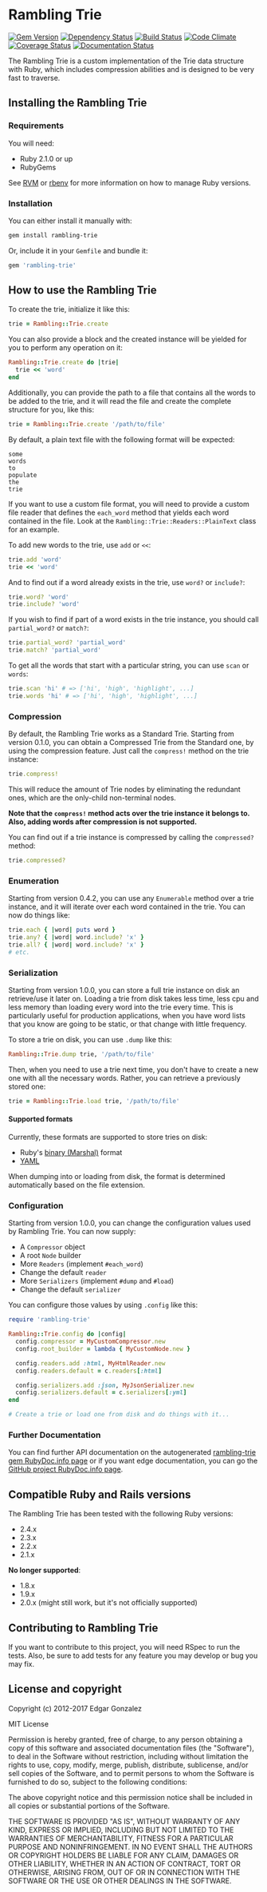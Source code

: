 # Rambling Trie

[![Gem Version][badge_fury_badge]][badge_fury_link] [![Dependency Status][gemnasium_badge]][gemnasium_link] [![Build Status][travis_ci_badge]][travis_ci_link] [![Code Climate][code_climate_badge]][code_climage_link] [![Coverage Status][coveralls_badge]][coveralls_link] [![Documentation Status][inch_ci_badge]][inch_ci_link]

The Rambling Trie is a custom implementation of the Trie data structure with Ruby, which includes compression abilities and is designed to be very fast to traverse.

## Installing the Rambling Trie

### Requirements

You will need:

* Ruby 2.1.0 or up
* RubyGems

See [RVM][rvm] or [rbenv][rbenv] for more information on how to manage Ruby versions.

### Installation

You can either install it manually with:

``` bash
gem install rambling-trie
```

Or, include it in your `Gemfile` and bundle it:

``` ruby
gem 'rambling-trie'
```

## How to use the Rambling Trie

To create the trie, initialize it like this:

``` ruby
trie = Rambling::Trie.create
```

You can also provide a block and the created instance will be yielded for you to perform any operation on it:

``` ruby
Rambling::Trie.create do |trie|
  trie << 'word'
end
```

Additionally, you can provide the path to a file that contains all the words to be added to the trie, and it will read the file and create the complete structure for you, like this:

``` ruby
trie = Rambling::Trie.create '/path/to/file'
```

By default, a plain text file with the following format will be expected:

``` text
some
words
to
populate
the
trie
```

If you want to use a custom file format, you will need to provide a custom file reader that defines the `each_word` method that yields each word contained in the file. Look at the `Rambling::Trie::Readers::PlainText` class for an example.

To add new words to the trie, use `add` or `<<`:

``` ruby
trie.add 'word'
trie << 'word'
```

And to find out if a word already exists in the trie, use `word?` or `include?`:

``` ruby
trie.word? 'word'
trie.include? 'word'
```

If you wish to find if part of a word exists in the trie instance, you should call `partial_word?` or `match?`:

``` ruby
trie.partial_word? 'partial_word'
trie.match? 'partial_word'
```

To get all the words that start with a particular string, you can use `scan` or `words`:

``` ruby
trie.scan 'hi' # => ['hi', 'high', 'highlight', ...]
trie.words 'hi' # => ['hi', 'high', 'highlight', ...]
```

### Compression

By default, the Rambling Trie works as a Standard Trie.
Starting from version 0.1.0, you can obtain a Compressed Trie from the Standard one, by using the compression feature.
Just call the `compress!` method on the trie instance:

``` ruby
trie.compress!
```

This will reduce the amount of Trie nodes by eliminating the redundant ones, which are the only-child non-terminal nodes.

__Note that the `compress!` method acts over the trie instance it belongs to.__
__Also, adding words after compression is not supported.__

You can find out if a trie instance is compressed by calling the `compressed?` method:

``` ruby
trie.compressed?
```

### Enumeration

Starting from version 0.4.2, you can use any `Enumerable` method over a trie instance, and it will iterate over each word contained in the trie. You can now do things like:

``` ruby
trie.each { |word| puts word }
trie.any? { |word| word.include? 'x' }
trie.all? { |word| word.include? 'x' }
# etc.
```

### Serialization

Starting from version 1.0.0, you can store a full trie instance on disk an retrieve/use it later on. Loading a trie from disk takes less time, less cpu and less memory than loading every word into the trie every time. This is particularly useful for production applications, when you have word lists that you know are going to be static, or that change with little frequency.

To store a trie on disk, you can use `.dump` like this:

``` ruby
Rambling::Trie.dump trie, '/path/to/file'
```

Then, when you need to use a trie next time, you don't have to create a new one with all the necessary words. Rather, you can retrieve a previously stored one:

``` ruby
trie = Rambling::Trie.load trie, '/path/to/file'
```

#### Supported formats

Currently, these formats are supported to store tries on disk:

- Ruby's [binary (Marshal)][marshal] format
- [YAML][yaml]

When dumping into or loading from disk, the format is determined automatically based on the file extension.

### Configuration

Starting from version 1.0.0, you can change the configuration values used by Rambling Trie. You can now supply:

* A `Compressor` object
* A root `Node` builder
* More `Readers` (implement `#each_word`)
* Change the default `reader`
* More `Serializers` (implement `#dump` and `#load`)
* Change the default `serializer`

You can configure those values by using `.config` like this:

```ruby
require 'rambling-trie'

Rambling::Trie.config do |config|
  config.compressor = MyCustomCompressor.new
  config.root_builder = lambda { MyCustomNode.new }

  config.readers.add :html, MyHtmlReader.new
  config.readers.default = c.readers[:html]

  config.serializers.add :json, MyJsonSerializer.new
  config.serializers.default = c.serializers[:yml]
end

# Create a trie or load one from disk and do things with it...
```

### Further Documentation

You can find further API documentation on the autogenerated [rambling-trie gem RubyDoc.info page][rubydoc] or if you want edge documentation, you can go the [GitHub project RubyDoc.info page][rubydoc_github].

## Compatible Ruby and Rails versions

The Rambling Trie has been tested with the following Ruby versions:

* 2.4.x
* 2.3.x
* 2.2.x
* 2.1.x

**No longer supported**:

* 1.8.x
* 1.9.x
* 2.0.x (might still work, but it's not officially supported)

## Contributing to Rambling Trie

If you want to contribute to this project, you will need RSpec to run the tests.
Also, be sure to add tests for any feature you may develop or bug you may fix.

## License and copyright

Copyright (c) 2012-2017 Edgar Gonzalez

MIT License

Permission is hereby granted, free of charge, to any person obtaining a copy of this software and associated documentation files (the "Software"), to deal in the Software without restriction, including without limitation the rights to use, copy, modify, merge, publish, distribute, sublicense, and/or sell copies of the Software, and to permit persons to whom the Software is furnished to do so, subject to the following conditions:

The above copyright notice and this permission notice shall be included in all copies or substantial portions of the Software.

THE SOFTWARE IS PROVIDED "AS IS", WITHOUT WARRANTY OF ANY KIND, EXPRESS OR IMPLIED, INCLUDING BUT NOT LIMITED TO THE WARRANTIES OF MERCHANTABILITY, FITNESS FOR A PARTICULAR PURPOSE AND NONINFRINGEMENT. IN NO EVENT SHALL THE AUTHORS OR COPYRIGHT HOLDERS BE LIABLE FOR ANY CLAIM, DAMAGES OR OTHER LIABILITY, WHETHER IN AN ACTION OF CONTRACT, TORT OR OTHERWISE, ARISING FROM, OUT OF OR IN CONNECTION WITH THE SOFTWARE OR THE USE OR OTHER DEALINGS IN THE SOFTWARE.

[badge_fury_badge]: https://badge.fury.io/rb/rambling-trie.svg
[badge_fury_link]: https://badge.fury.io/rb/rambling-trie
[code_climage_link]: https://codeclimate.com/github/gonzedge/rambling-trie
[code_climate_badge]: https://codeclimate.com/github/gonzedge/rambling-trie/badges/gpa.svg
[coveralls_badge]: https://img.shields.io/coveralls/gonzedge/rambling-trie.svg
[coveralls_link]: https://coveralls.io/r/gonzedge/rambling-trie
[gemnasium_badge]: https://gemnasium.com/gonzedge/rambling-trie.svg
[gemnasium_link]: https://gemnasium.com/gonzedge/rambling-trie
[inch_ci_badge]: https://inch-ci.org/github/gonzedge/rambling-trie.svg?branch=master
[inch_ci_link]: https://inch-ci.org/github/gonzedge/rambling-trie
[rbenv]: https://github.com/sstephenson/rbenv
[rubydoc]: http://rubydoc.info/gems/rambling-trie
[rubydoc_github]: http://rubydoc.info/github/gonzedge/rambling-trie
[rvm]: https://rvm.io
[travis_ci_badge]: https://travis-ci.org/gonzedge/rambling-trie.svg
[travis_ci_link]: https://travis-ci.org/gonzedge/rambling-trie
[marshal]: https://ruby-doc.org/core-2.4.0/Marshal.html
[yaml]: https://ruby-doc.org/stdlib-2.4.0/libdoc/yaml/rdoc/YAML.html
